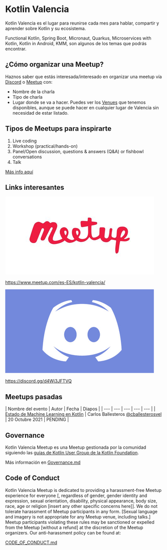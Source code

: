 # Kotlin Valencia

Kotlin Valencia es el lugar para reunirse cada mes para hablar, compartir y aprender sobre Kotlin y su ecosistema.

Functional Kotlin, Spring Boot, Micronaut, Quarkus, Microservices with Kotlin, Kotlin in Android, KMM, son algunos de los temas que podrás encontrar.

## ¿Cómo organizar una Meetup?

Haznos saber que estás interesada/interesado en organizar una meetup vía [Discord][discord] o [Meetup][meetup] con:

- Nombre de la charla
- Tipo de charla
- Lugar donde se va a hacer. Puedes ver los [Venues](./Venues.md) que tenemos disponibles, aunque se puede hacer en cualquier lugar de Valencia sin necesidad de estar listado.

## Tipos de Meetups para inspirarte

1. Live coding
2. Workshop (practical/hands-on)
3. Panel/Open discussion, questions & answers (Q&A) or fishbowl conversations
4. Talk

[Más info aquí](./Formats.md)

## Links interesantes

[![meetup kotlin valencia](./assets/meetup.jpg)](https://www.meetup.com/es-ES/kotlin-valencia/)

https://www.meetup.com/es-ES/kotlin-valencia/

[![discord kotlin valencia](./assets/discord.jpg)](https://discord.gg/d4Wj3JFTVQ)

https://discord.gg/d4Wj3JFTVQ

## Meetups pasadas

| Nombre del evento | Autor | Fecha | Diapos |
| --- | --- | --- | --- | --- |
| [Estado de Machine Learning en Kotlin](https://www.meetup.com/kotlin-valencia/events/281267093/) | Carlos Ballesteros [@cballesterosvel](https://twitter.com/cballesterosvel) | 20 Octubre 2021 | PENDING |

## Governance

Kotlin Valencia Meetup es una Meetup gestionada por la comunidad siguiendo las [guías de Kotlin User Group de la Kotlin Foundation](https://kotlinlang.org/user-groups/support.html).

Más información en [Governance.md](./Governance.md)
## Code of Conduct

Kotlin Valencia Meetup is dedicated to providing a harassment-free Meetup experience for everyone [, regardless of gender, gender identity and expression, sexual orientation, disability, physical appearance, body size, race, age or religion [insert any other specific concerns here]]. We do not tolerate harassment of Meetup participants in any form. [Sexual language and imagery is not appropriate for any Meetup venue, including talks.] Meetup participants violating these rules may be sanctioned or expelled from the Meetup [without a refund] at the discretion of the Meetup organizers. Our anti-harassment policy can be found at:

[CODE_OF_CONDUCT.md](./CODE_OF_CONDUCT.md)

[meetup]: https://www.meetup.com/es-ES/kotlin-valencia/
[discord]: https://discord.gg/d4Wj3JFTVQ
